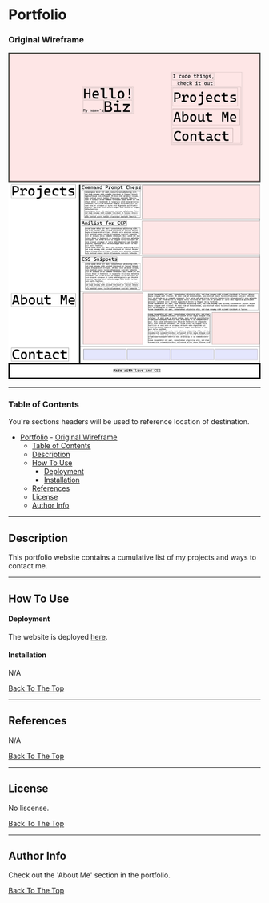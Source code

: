 # Portfolio


### Original Wireframe
![Project Image](./assets/img/Portfolio%20Orginal%20Wireframe.jpg)

---

### Table of Contents
You're sections headers will be used to reference location of destination.

- [Portfolio](#portfolio)
        - [Original Wireframe](#original-wireframe)
    - [Table of Contents](#table-of-contents)
  - [Description](#description)
  - [How To Use](#how-to-use)
      - [Deployment](#deployment)
      - [Installation](#installation)
  - [References](#references)
  - [License](#license)
  - [Author Info](#author-info)

---

## Description

This portfolio website contains a cumulative list of my projects and ways to contact me.

<!-- List of technologies to be added -->
<!-- #### Technologies

- Technology 1
- Technology 2

[Back To The Top](#Portfolio)

 -->
 
---

## How To Use

#### Deployment

The website is deployed [here](https://bizthehabesha.github.io/bisratgebrekidan-portfolio/).

#### Installation

N/A

[Back To The Top](#portfolio)

---

## References

N/A

[Back To The Top](#portfolio)

---

## License

No liscense.

[Back To The Top](#portfolio)

---

## Author Info

Check out the 'About Me' section in the portfolio.

[Back To The Top](#portfolio)